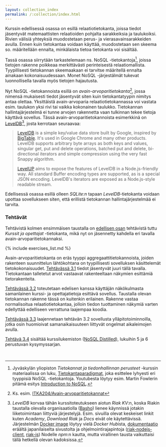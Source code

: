 ```yaml
---
layout: collection_index
permalink: /:collection/index.html
---
```



Kurssin edellisessä osassa on esillä relaatiotietokanta, joissa tiedot jäsentyvät matemaattisten relaatioiden pohjalta sarakkeiksia ja taulukoiksi. Rivien välisiä yhteyksiä muodostetaan perus- ja vierasavainsarakkeiden avulla. Ennen kuin tietokantaa voidaan käyttää, muodostetaan sen skeema so. määritellään ennalta, minkälaista tietoa tietokanta voi sisältää.

Tassä osassa siirrytään tarkastelemaan ns. NoSQL -tietokantoja[^1], joissa tietojen rakenne poikkeaa merkittävästi perinteisestä relaatiomallista. Tyypillisesti tietokannan skeemaakaan ei tarvitse määritellä ennalta ainakaan kokonaisuudessaan. Monet NoSQL -järjestälmät tukevat luonnollisella tavalla myös tietojen hajautusta.


[^1]: Jyväskylän yliopiston *Tietokannat ja tiedonhallinnan perusteet* -kurssin materiaalissa on luku, [Tietokantaparadigmat][itka204-8], joka esittelee lyhyesti eri tyyppisiä NoSQL -tietokantoja. Youtubesta löytyy esim. Martin Fowlerin pitämä esitys [Introduction to NoSQL][youtube-fowler].

[itka204-8]: https://tim.jyu.fi/view/kurssit/tktl/itka204/kurssimoniste#tietokantaparadigmat
[youtube-fowler]: https://www.youtube.com/watch?v=qI_g07C_Q5I


Nyt NoSQL -tietokannoista esillä on *avain-arvoparitietokanta*[^2], jossa nimensä mukaisesti tiedot jäsentyvät siten kuin tietokantatyypin nimitys antaa olettaa. Yksittäistä avain-arvoparia relaatiotietokannassa voi vastata esim. taulukon yksi rivi tai vaikka kokonainen taulukko. Tietokannan hallintajärjestelmä ei tunne arvojen rakennetta vaan tulkinnan tekee tietoja käyttävä sovellus. Tässä avain-arvoparitietokannoista esimerkkinä on [LevelDB][LevelDB][^3], josta kerrotaan seuraavaa:


[^2]: Ks. esim. [ITKA204/Avain-arvoparitietokannat](https://tim.jyu.fi/view/kurssit/tktl/itka204/kurssimoniste#avain-arvoparitietokannat)

[^3]: *LevelDB* korvaa tähän kurssitoteutukseen aiotun *Riak KV*:n, koska Riakin taustalla olevalla organisaatiolla ([Basho](http://basho.com)) lienee käynnissä jotakin liiketoimintaan liittyviä järjestelyjä. Esim. sivuilla olevat keskeiset linkit kuten *Academy*, *Download Riak* ja *Docs* eivät ole käytettävissä. Järjestelmän [Docker image](https://hub.docker.com/r/basho/riak-kv/) löytyy vielä *Docker Hub*ista, [dokumentaatio](https://www.tiot.jp/riak-docs/riak/kv/2.2.3/) eräältä japanilaiselta sivustolta ja ohjelmointirajapintoja ([riak-nodejs-client](https://github.com/basho/riak-nodejs-client/blob/master/README.md), [riak-js](http://riak-js.org)) Nodelle *npm*:n kautta, mutta virallinen tausta vaikuttaisi tällä hetkellä olevan kadoksissa.


> [LevelDB][LevelDB] is a simple key/value data store built by Google, inspired by [BigTable][BigTable]. It's used in Google Chrome and many other products. LevelDB supports arbitrary byte arrays as both keys and values, singular get, put and delete operations, batched put and delete, bi-directional iterators and simple compression using the very fast Snappy algorithm.
> 
> [LevelUP][LevelUP] aims to expose the features of LevelDB in a Node.js-friendly way. All standard Buffer encoding types are supported, as is a special JSON encoding. LevelDB's iterators are exposed as a Node.js-style readable stream.

[LevelDB]: http://leveldb.org 
[LevelUP]: https://github.com/Level/levelup/blob/master/README.md
[BigTable]: https://research.google.com/archive/bigtable.html


Edellisessä osassa esillä olleen *SQLite:n* tapaan *LevelDB*-tietokanta voidaan upottaa sovellukseen siten, että erillistä tietokannan hallintajärjestelmää ei tarvita. 


### Tehtävät


Tehtävistä kolmen ensimmäisen taustalla on [edellisen osan](../osa2) tehtävistä tuttu *Kurssit ja opettajat* -tietokanta, mikä nyt on jäsennetty kahdella eri tavalla avain-arvoparitietokannaksi. 


{% include exercises_list.md %}


Avain-arvoparitietokanta on eräs tyyppi aggregaattitietokannoista, joiden rakenteen suunnittelun lähtökohtana on tyypillisesti sovelluksen käsittelemät tietokokonaisuudet. [Tehtävässä 3.1](tehtava31) tiedot jäsentyvät juuri tällä tavalla. Tietokantaan talletetut arvot vastaavat rakenteeltaan näkymien esittämiä tietorakenteita.  

[Tehtävässä 3.2](tehtava32) toteutetaan edelisen kanssa käyttäjän näkökulmasta samanlainen kurssi- ja opettajatietoja esittävä sovellus. Taustalla olevan tietokannan rakenne tässä on kuitenkin erilainen. Rakenne vastaa normalisoitua relaatiotietokantaa, jolloin tiedon tuottaminen näkymiä varten edellyttää edelliseen verrattuna laajempaa koodia.

[Tehtävässä 3.3](tehtava33) laajennetaan tehtävän 3.2 sovellusta ylläpitotoiminnoilla, jotka osin huomioivat samanaikaisuuteen liittyvät ongelmat aikaleimojen avulla.


[Tehtävä 3.4](tehtava34) sisältää kurssilukemiston ([NoSQL Distilled][nosql-distilled]), lukuihin 5 ja 6 perustuvan kysymyssarjan.

[nosql-distilled]: /tkj2017s/viitteet/#nosql-distilled

<br/>